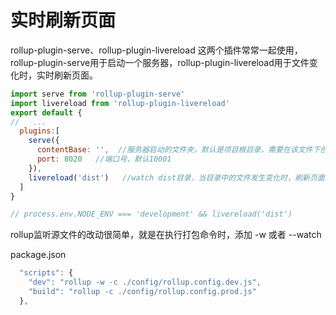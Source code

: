 # 实时刷新页面

rollup-plugin-serve、rollup-plugin-livereload 这两个插件常常一起使用，rollup-plugin-serve用于启动一个服务器，rollup-plugin-livereload用于文件变化时，实时刷新页面。

```js
import serve from 'rollup-plugin-serve'
import livereload from 'rollup-plugin-livereload'
export default {
//   ...
  plugins:[
    serve({
      contentBase: '',  //服务器启动的文件夹，默认是项目根目录，需要在该文件下创建index.html
      port: 8020   //端口号，默认10001
    }),
    livereload('dist')   //watch dist目录，当目录中的文件发生变化时，刷新页面
  ]
}

// process.env.NODE_ENV === 'development' && livereload('dist')
```

rollup监听源文件的改动很简单，就是在执行打包命令时，添加 -w 或者 --watch

package.json

```js
  "scripts": {
    "dev": "rollup -w -c ./config/rollup.config.dev.js",
    "build": "rollup -c ./config/rollup.config.prod.js"
  },
```

